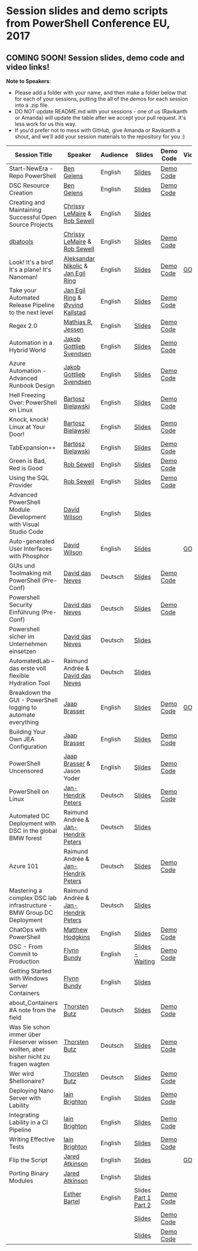 # Session slides and demo scripts from PowerShell Conference EU, 2017

## COMING SOON! Session slides, demo code and video links!

**Note to Speakers**: 
- Please add a folder with your name, and then make a folder below that for each of your sessions, putting the all of the demos for each session into a .zip file. 
- DO NOT update README.md with your sessions - one of us (Ravikanth or Amanda) will update the table after we accept your pull request. It's less work for us this way.
- If you'd prefer not to mess with GitHub, give Amanda or Ravikanth a shout, and we'll add your session materials to the repository for you :)

| Session Title  | Speaker | Audience | Slides | Demo Code | Videos |
| ------------- | ------------- | ------------- | ------------- | ------------- | ------------- |
| Start-NewEra -Repo PowerShell | [Ben Gelens](https://github.com/bgelens) | English | [Slides](https://github.com/psconfeu/2017/blob/master/Ben%20Gelens/OSS%20xPlat%20PowerShell/OSS%20PS.pptx) | [Demo Code](https://github.com/psconfeu/2017/blob/master/Ben%20Gelens/OSS%20xPlat%20PowerShell/Demo.zip) |  |
| DSC Resource Creation | [Ben Gelens](https://github.com/bgelens) | English | [Slides](https://github.com/psconfeu/2017/blob/master/Ben%20Gelens/DSC%20Resource%20Creation/DSCResources.pptx) | [Demo Code](https://github.com/psconfeu/2017/blob/master/Ben%20Gelens/DSC%20Resource%20Creation/Demo.zip) |  |
| Creating and Maintaining Successful Open Source Projects | [Chrissy LeMaire](https://github.com/potatoqualitee) & [Rob Sewell](https://github.com/DBAWithABeard) | English | [Slides](https://github.com/psconfeu/2017/blob/master/Chrissy%20LeMaire%20and%20Rob%20Sewell/CreatingMaintainingOpenSourceProjects/CreatingMaintainingOpenSourceProjects.pptx) |  |  |
| [dbatools](https://dbatools.io) | [Chrissy LeMaire](https://github.com/potatoqualitee) & [Rob Sewell](https://github.com/DBAWithABeard) | English | [Slides](https://github.com/psconfeu/2017/blob/master/Chrissy%20LeMaire%20and%20Rob%20Sewell/dbatools/dbatools.pptx) | [Demo Code](https://github.com/psconfeu/2017/blob/master/Chrissy%20LeMaire%20and%20Rob%20Sewell/dbatools/dbatools.ps1) |  |
| Look! It's a bird! It's a plane! It's Nanoman! | [Aleksandar Nikolic](https://github.com/alexandair) & [Jan Egil Ring](https://github.com/janegilring) | English | [Slides](https://github.com/psconfeu/2017/blob/master/Aleksandar%20Nikolic%20%26%20Jan%20Egil%20Ring/Nanoman/Nanoman.pptx) | [Demo Code](https://github.com/psconfeu/2017/blob/master/Aleksandar%20Nikolic%20%26%20Jan%20Egil%20Ring/Nanoman/demo.zip) | [GO!](https://youtu.be/YrAHmkBLvjU) |
| Take your Automated Release Pipeline to the next level | [Jan Egil Ring](https://github.com/janegilring) & [Øyvind Kallstad](https://github.com/gravejester) | English | [Slides](https://github.com/psconfeu/2017/blob/master/Jan%20Egil%20Ring%20and%20%C3%98yvind%20Kallstad/Take%20your%20Automated%20Release%20Pipeline%20to%20the%20next%20level/Take%20your%20Automated%20Release%20Pipeline%20to%20the%20next%20level.pptx) | [Demo Code](https://github.com/psconfeu/2017/blob/master/Jan%20Egil%20Ring%20and%20%C3%98yvind%20Kallstad/Take%20your%20Automated%20Release%20Pipeline%20to%20the%20next%20level/demo.zip) |  |
| Regex 2.0 | [Mathias R. Jessen](https://github.com/iisresetme) | English | [Slides](https://github.com/psconfeu/2017/blob/master/Mathias%20R%20Jessen/regex2.pptx) | [Demo Code](https://github.com/psconfeu/2017/blob/master/Mathias%20R%20Jessen/demo.zip) |  |
| Automation in a Hybrid World | [Jakob Gottlieb Svendsen](https://github.com/jakobgsvendsen) | English | [Slides](https://github.com/psconfeu/2017/blob/master/Jakob%20Gottlieb%20Svendsen/PSCONFEU2017-JakobGSvendsen-Automation_in_a_hybrid_world_V1.pptx) | [Demo Code](https://github.com/psconfeu/2017/blob/master/Jakob%20Gottlieb%20Svendsen/PSCONFEU2017-JakobGSvendsen-Automation_in_a_hybrid_world_V1.zip) |  |
| Azure Automation - Advanced Runbook Design | [Jakob Gottlieb Svendsen](https://github.com/jakobgsvendsen) | English | [Slides](https://github.com/psconfeu/2017/blob/master/Jakob%20Gottlieb%20Svendsen/PSCONFEU2017-JakobGSvendsen-Azure_Automation_-_Advanced_Runbook_Design_V1.pptx) | [Demo Code](https://github.com/psconfeu/2017/blob/master/Jakob%20Gottlieb%20Svendsen/PSCONFEU2017-JakobGSvendsen-Azure_Automation_-_Advanced_Runbook_Design_V1.zip) |  |
| Hell Freezing Over: PowerShell on Linux | [Bartosz Bielawski](https://github.com/bielawb) | English | [Slides](https://github.com/psconfeu/2017/blob/master/Bartosz%20Bielawski/HellFreezingOver/01_HellFreezing.pptx) | [Demo Code](https://github.com/psconfeu/2017/blob/master/Bartosz%20Bielawski/HellFreezingOver/Demos-HellFreezing.zip) |  |
| Knock, knock! Linux at Your Door! | [Bartosz Bielawski](https://github.com/bielawb) | English | [Slides](https://github.com/psconfeu/2017/blob/master/Bartosz%20Bielawski/LinuxAtYourDoor/02_LinuxAtYourDoor.pptx) | [Demo Code](https://github.com/psconfeu/2017/blob/master/Bartosz%20Bielawski/LinuxAtYourDoor/Demos-LinuxAtYourDoor.zip) |  |
| TabExpansion++ | [Bartosz Bielawski](https://github.com/bielawb) | English | [Slides](https://github.com/psconfeu/2017/blob/master/Bartosz%20Bielawski/TabExpansionPlusPlus/03_TabExpansionPlusPlus.pptx) | [Demo Code](https://github.com/psconfeu/2017/blob/master/Bartosz%20Bielawski/TabExpansionPlusPlus/Demos-TabExpansionPlusPlus.zip) |  |
| Green is Bad, Red is Good | [Rob Sewell](https://github.com/DBAWithABeard) | English | [Slides](https://github.com/psconfeu/2017/blob/master/Rob%20Sewell/Green%20is%20Bad%20Red%20is%20Good/Green%20is%20Good%20Red%20is%20Bad.pptx) | [Demo Code](https://github.com/psconfeu/2017/blob/master/Rob%20Sewell/Green%20is%20Bad%20Red%20is%20Good/Green%20is%20Good%20Red%20is%20Bad.zip) |  |
| Using the SQL Provider | [Rob Sewell](https://github.com/DBAWithABeard) | English | [Slides](https://github.com/psconfeu/2017/blob/master/Rob%20Sewell/Using%20the%20SQL%20Provider/Using%20the%20SQL%20provider.pptx) | [Demo Code](https://github.com/psconfeu/2017/blob/master/Rob%20Sewell/Using%20the%20SQL%20Provider/Using%20the%20SQL%20Provider.ps1) |  |
| Advanced PowerShell Module Development with Visual Studio Code | [David Wilson](https://github.com/daviwil) | English | [Slides](https://github.com/psconfeu/2017/blob/master/David%20Wilson/Advanced%20PowerShell%20Module%20Development%20with%20Visual%20Studio%20Code.pptx) |  |  |
| Auto-generated User Interfaces with Phosphor | [David Wilson](https://github.com/daviwil) | English | [Slides](https://github.com/psconfeu/2017/blob/master/David%20Wilson/Auto-generated%20User%20Interfaces%20with%20Phosphor.pptx) |  | [GO!](https://youtu.be/azDHOf88_S4) |
| GUIs und Toolmaking mit PowerShell (Pre-Conf) | [David das Neves](https://github.com/ddneves) | Deutsch | [Slides](https://github.com/psconfeu/2017/blob/master/David%20das%20Neves/PSConfEU17_GUIs_Preconf/PSConfEU17_GUIs_Preconf.pdf) | [Demo Code](https://github.com/psconfeu/2017/blob/master/David%20das%20Neves/PSConfEU17_GUIs_Preconf/PSConfEU17_GUIs_Preconf.zip) |  |
| Powershell Security Einführung (Pre-Conf) | [David das Neves](https://github.com/ddneves) | Deutsch | [Slides](https://github.com/psconfeu/2017/blob/master/David%20das%20Neves/PSConfEU17_Security_Preconf/PSConfEU17_Security_Preconf.pdf) | [Demo Code](https://github.com/psconfeu/2017/blob/master/David%20das%20Neves/PSConfEU17_Security_Preconf/PSConfEU17_Security_Preconf.zip) |  |
| Powershell sicher im Unternehmen einsetzen | [David das Neves](https://github.com/ddneves) | Deutsch | [Slides](https://github.com/psconfeu/2017/blob/master/David%20das%20Neves/PSConfEU17_Security_Session/PSConfEU17_Security_Session.pdf) |  |  |
| AutomatedLab – das erste voll flexible Hydration Tool | Raimund Andrée & [David das Neves](https://github.com/ddneves) | Deutsch | [Slides](https://github.com/psconfeu/2017/blob/master/Raimund%20Andree%20%26%20David%20das%20Neves/PSConfEU2017_AutomatedLab/PSConfEU2017_AutomatedLab.pdf) |  |  |
| Breakdown the GUI - PowerShell logging to automate everything | [Jaap Brasser](https://github.com/jaapbrasser) | English | [Slides](https://github.com/psconfeu/2017/blob/master/Jaap%20Brasser/Breakdown%20the%20GUI%20-%20PowerShell%20logging%20to%20automate%20everything/Breakdown%20the%20GUI%20-%20PowerShell%20logging%20to%20automate%20everything.pptx) | [Demo Code](https://github.com/psconfeu/2017/blob/master/Jaap%20Brasser/Breakdown%20the%20GUI%20-%20PowerShell%20logging%20to%20automate%20everything/Breakdown%20the%20GUI%20-%20PowerShell%20logging%20to%20automate%20everything.zip) | [GO!](https://youtu.be/effCxj-S3t8) |
| Building Your Own JEA Configuration | [Jaap Brasser](https://github.com/jaapbrasser) | English | [Slides](https://github.com/psconfeu/2017/blob/master/Jaap%20Brasser/Building%20your%20own%20JEA%20Configuration/Building%20your%20own%20JEA%20Configuration.pptx) | [Demo Code](https://github.com/psconfeu/2017/blob/master/Jaap%20Brasser/Building%20your%20own%20JEA%20Configuration/Building%20your%20own%20JEA%20Configuration.zip) |  |
| PowerShell Uncensored | [Jaap Brasser](https://github.com/jaapbrasser) & Jason Yoder | English | [Slides](https://github.com/psconfeu/2017/blob/master/Jason%20Yoder%20and%20Jaap%20Brasser/PowerShell%20Uncensored/PowerShell%20Uncensored.pptx) | [Demo Code](https://github.com/psconfeu/2017/blob/master/Jason%20Yoder%20and%20Jaap%20Brasser/PowerShell%20Uncensored/PowerShell%20Uncensored.zip) |  |
| PowerShell on Linux | [Jan-Hendrik Peters](https://github.com/nyanhp) | Deutsch | [Slides](https://github.com/psconfeu/2017/blob/master/Jan-Hendrik%20Peters/PowerShell%20On%20Linux/Powershell%20On%20Linux.pptx) | [Demo Code](https://github.com/psconfeu/2017/blob/master/Jan-Hendrik%20Peters/PowerShell%20On%20Linux/PowerShell%20On%20Linux.zip) |  |
| Automated DC Deployment with DSC in the global BMW forest | Raimund Andrée & [Jan-Hendrik Peters](https://github.com/nyanhp) | Deutsch | [Slides](https://github.com/psconfeu/2017/blob/master/Raimund%20Andree%20and%20Jan-Hendrik%20Peters/Automated%20DC%20Deployment%20with%20DSC%20in%20the%20global%20BMW%20forest/Automated%20DC%20Deployment%20with%20DSC%20in%20the%20global%20BMW%20forest.pptx) |  |  |
| Azure 101 | Raimund Andrée & [Jan-Hendrik Peters](https://github.com/nyanhp) | Deutsch | [Slides](https://github.com/psconfeu/2017/blob/master/Raimund%20Andree%20and%20Jan-Hendrik%20Peters/Azure%20101/Azure%20101.pptx) | [Demo Code](https://github.com/psconfeu/2017/blob/master/Raimund%20Andree%20and%20Jan-Hendrik%20Peters/Azure%20101/Azure%20101.zip) |  |
| Mastering a complex DSC lab infrastructure - BMW Group DC Deployment | Raimund Andrée & [Jan-Hendrik Peters](https://github.com/nyanhp) | Deutsch | [Slides](https://github.com/psconfeu/2017/blob/master/Raimund%20Andree%20and%20Jan-Hendrik%20Peters/DSC%20lab%20infrastructure%20%E2%80%93%20BMW%20Group%20DC%20deployment/DSC%20lab%20infrastructure%20%E2%80%93%20BMW%20Group%20DC%20deployment.pptx) |  |  |
| ChatOps with PowerShell | [Matthew Hodgkins](https://github.com/MattHodge) | English | [Slides](https://github.com/psconfeu/2017/blob/master/Matthew%20Hodgkins/ChatOps%20with%20PowerShell/ChatOpsWithPowerShell.pptx) | [Demo Code](https://github.com/psconfeu/2017/blob/master/Matthew%20Hodgkins/ChatOps%20with%20PowerShell/Demo.zip) |  |
| DSC - From Commit to Production | [Flynn Bundy](https://github.com/flynnCoolblue) | English | [Slides - Waiting]() | [Demo Code](https://github.com/psconfeu/2017/blob/master/Flynn%20Bundy/DSC%20-%20From%20Commit%20to%20Production/DSC%20-%20From%20Commit%20to%20Production.zip) |  |
| Getting Started with Windows Server Containers | [Flynn Bundy](https://github.com/flynnCoolblue) | English | [Slides](https://github.com/psconfeu/2017/blob/master/Flynn%20Bundy/Getting%20Started%20with%20Windows%20Server%20Containers/Windows%20Server%20Containers.pptx) |  |  |
| about_Containers #A note from the field | [Thorsten Butz](https://github.com/thorstenbutz) | Deutsch | [Slides](https://github.com/psconfeu/2017/blob/master/Thorsten%20Butz/Containers/psconfEU_aboutContainers_thorstenbutz.pptx) | [Demo Code](https://github.com/psconfeu/2017/blob/master/Thorsten%20Butz/Containers/Demo.zip) |  |
| Was Sie schon immer über Fileserver wissen wollten, aber bisher nicht zu fragen wagten | [Thorsten Butz](https://github.com/thorstenbutz) | Deutsch | [Slides](https://github.com/psconfeu/2017/blob/master/Thorsten%20Butz/Fileserver/psconfEU_fileserver_thorstenbutz.pptx) | [Demo Code](https://github.com/psconfeu/2017/blob/master/Thorsten%20Butz/Fileserver/Demo.zip) |  |
| Wer wird $hellionaire? | [Thorsten Butz](https://github.com/thorstenbutz) | Deutsch | [Slides](https://github.com/psconfeu/2017/blob/master/Thorsten%20Butz/Shellionaire/psconfEU_Shellionaire_thorstenbutz.pptx) | [Demo Code](https://github.com/psconfeu/2017/blob/master/Thorsten%20Butz/Shellionaire/Questions.zip) |  |
| Deploying Nano Server with Lability | [Iain Brighton](https://github.com/iainbrighton) | English | [Slides]() | [Demo Code]() |  |
| Integrating Lability in a CI Pipeline | [Iain Brighton](https://github.com/iainbrighton) | English | [Slides]() | [Demo Code]() |  |
| Writing Effective Tests | [Iain Brighton](https://github.com/iainbrighton) | English | [Slides]() | [Demo Code]() |  |
| Flip the Script | [Jared Atkinson](https://github.com/jaredcatkinson) | English | [Slides](https://github.com/psconfeu/2017/blob/master/Jared%20Atkinson/Flip%20the%20Script/FlipTheScript_Atkinson.pdf) |  | [GO!](https://youtu.be/8M30-58SjWE?list=PLDCEho7foSooHYGxYqUj2Q6C7usp4aKIQ) |
| Porting Binary Modules | [Jared Atkinson](https://github.com/jaredcatkinson) | English | [Slides](https://github.com/psconfeu/2017/blob/master/Jared%20Atkinson/Porting%20Binary%20Modules/PortingBinaryModules_Atkinson.pdf) |  |  |
|  | [Esther Bartel](https://github.com/cognitionIT) | English | Slides [Part 1](https://github.com/psconfeu/2017/blob/master/Esther%20Barthel/NetScalerAutomationModule_Part1_PSConfEU2017.pdf) [Part 2](https://github.com/psconfeu/2017/blob/master/Esther%20Barthel/NetScalerAutomationNITRO_Part2_PSConfEU2017.pdf) | [Demo Code](https://github.com/psconfeu/2017/blob/master/Esther%20Barthel/PS-NITRO.zip) |  |
|  |  |  | [Slides]() | [Demo Code]() |  |
|  |  |  | [Slides]() | [Demo Code]() |  |


